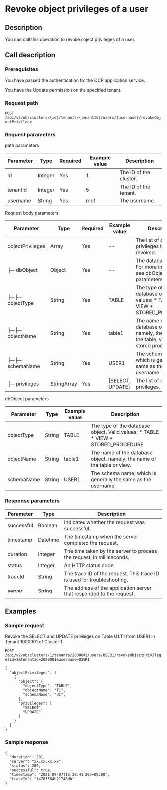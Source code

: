 Revoke object privileges of a user 
=======================================================



Description 
--------------------------------

You can call this operation to revoke object privileges of a user.

Call description 
-------------------------------------

### Prerequisites 

You have passed the authentication for the OCP application service. 

You have the Update permission on the specified tenant.

### Request path 

`POST /api/v2/ob/clusters/{id}/tenants/{tenantId}/users/{username}/revokeObjectPrivilege`

### Request parameters 

path parameters


| Parameter |  Type   | Required | Example value |      Description       |
|-----------|---------|----------|---------------|------------------------|
| id        | Integer | Yes      | 1             | The ID of the cluster. |
| tenantId  | Integer | Yes      | 5             | The ID of the tenant.  |
| username  | String  | Yes      | root          | The username.          |



Request body parameters


|    Parameter     |    Type     | Required |   Example value    |                                                                                                                      Description                                                                                                                       |
|------------------|-------------|----------|--------------------|--------------------------------------------------------------------------------------------------------------------------------------------------------------------------------------------------------------------------------------------------------|
| objectPrivileges | Array       | Yes      | --                 | The list of object privileges to be revoked.                                                                                                                                                                                                           |
| ├─ dbObject      | Object      | Yes      | --                 | The database object. For more information, see dbObject parameters.                                                                                                                                                                                    |
| ├─├─ objectType  | String      | Yes      | TABLE              | The type of the database object. Valid values: * TABLE   * VIEW    <!-- --> * STORED_PROCEDURE    |
| ├─├─ objectName  | String      | Yes      | table1             | The name of the database object, namely, the name of the table, view, or stored procedure.                                                                                                                                                             |
| ├─├─ schemaName  | String      | Yes      | USER1              | The schema name, which is generally the same as the username.                                                                                                                                                                                          |
| ├─ privileges    | StringArray | Yes      | \[SELECT, UPDATE\] | The list of object privileges.                                                                                                                                                                                                                         |



dbObject parameters


| Parameter  |  Type  | Example value |                                                                                                                      Description                                                                                                                       |
|------------|--------|---------------|--------------------------------------------------------------------------------------------------------------------------------------------------------------------------------------------------------------------------------------------------------|
| objectType | String | TABLE         | The type of the database object. Valid values: * TABLE   * VIEW    <!-- --> * STORED_PROCEDURE    |
| objectName | String | table1        | The name of the database object, namely, the name of the table or view.                                                                                                                                                                                |
| schemaName | String | USER1         | The schema name, which is generally the same as the username.                                                                                                                                                                                          |



### Response parameters 



| Parameter  |   Type   |                               Description                               |
|------------|----------|-------------------------------------------------------------------------|
| successful | Boolean  | Indicates whether the request was successful.                           |
| timestamp  | Datetime | The timestamp when the server completed the request.                    |
| duration   | Integer  | The time taken by the server to process the request, in milliseconds.   |
| status     | Integer  | An HTTP status code.                                                    |
| traceId    | String   | The trace ID of the request. This trace ID is used for troubleshooting. |
| server     | String   | The address of the application server that responded to the request.    |





Examples 
-----------------------------



### Sample request 

Revoke the SELECT and UPDATE privileges on Table U1.T1 from USER1 in Tenant 1000001 of Cluster 1. 

`POST /api/v2/ob/clusters/1/tenants/2000001/users/USER1/revokeObjectPrivilege?id=1&tenantId=2000001&username=USER1`

```unknow
{
  "objectPrivileges": [
    {
      "object": {
        "objectType": "TABLE",
        "objectName": "T1",
        "schemaName": "U1",
      },
      "privileges": [
        "SELECT",
        "UPDATE"
      ]
    }
  ]
}
```



### Sample response 

```unknow
{
  "duration": 201,
  "server": "xx.xx.xx.xx",
  "status": 200,
  "successful": true,
  "timestamp": "2021-09-07T15:30:41.205+08:00",
  "traceId": "f4783564b21746db"
}
```


